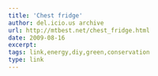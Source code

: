 ```yaml
---
title: 'Chest fridge'
author: del.icio.us archive
url: http://mtbest.net/chest_fridge.html
date: 2009-08-16
excerpt: 
tags: link,energy,diy,green,conservation
type: link
---
```

